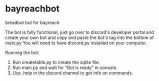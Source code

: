 # bayreachbot
breadbot but for bayreach

The bot is fully functional, just go over to discord's developer portal and create your own bot and copy and paste the bot's tag into the bottom of main.py
You will need to have discord.py installed on your computer. 

Running the bot:
1. Run createtable.py to create the sqlite file.
2. Run main.py and wait for "Bot is ready" in console.
3. Use .help in the discord channel to get info on commands. 
